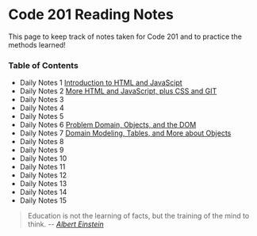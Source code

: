 # **Code 201 Reading Notes**
This page to keep track of notes taken for Code 201 and to practice the methods learned!
  
### <addr> Table of Contents
* Daily Notes 1 [Introduction to HTML and JavaScipt](class-01.md)
* Daily Notes 2 [More HTML and JavaScript, plus CSS and GIT](class-02.md)
* Daily Notes 3
* Daily Notes 4
* Daily Notes 5
* Daily Notes 6 [Problem Domain, Objects, and the DOM](class-06.md)
* Daily Notes 7 [Domain Modeling, Tables, and More about Objects](class-07.md)
* Daily Notes 8
* Daily Notes 9
* Daily Notes 10
* Daily Notes 11
* Daily Notes 12
* Daily Notes 13
* Daily Notes 14
* Daily Notes 15
 
 

>Education is not the learning of facts,
>but the training of the mind to think.
> -- <cite>[Albert Einstein][1]</cite>

[1]:https://www.goodreads.com/quotes/6137386-education-is-not-the-learning-of-facts-but-the-training


